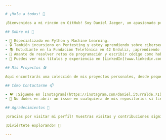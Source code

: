 ```yaml
---

# ¡Hola a todos! 👋

¡Bienvenidos a mi rincón en GitHub! Soy Daniel Jaeger, un apasionado programador autodidacta de 33 años con sede en Vitoria. 🌟 Es un placer tenerlos por aquí.

## Sobre mí 💼

- 🔬 Especializado en Python y Machine Learning.
- 🔒 También incursiono en Pentesting y estoy aprendiendo sobre ciberseguridad.
- 📚 Estudiante en la Fundación Telefónica en 42 Urduliz, ¡aprendiendo y creciendo cada día! 🚀
- 🎉 Amante de resolver retos de programación y escribir código como hobby.
- 🔗 Puedes ver mis títulos y experiencia en [LinkedIn](www.linkedin.com/in/daniel-iturralde-benito).

## Mis Proyectos 🛠️

Aquí encontrarás una colección de mis proyectos personales, desde pequeñas herramientas útiles hasta proyectos más ambiciosos de Machine Learning. ¡Espero que encuentres algo interesante!

## Cómo Contactarme 📫

- 🐦 ¡Sígueme en [Instagram](https://instagram.com/daniel.iturralde.71) para estar al tanto de mis últimas aventuras en el mundo del código!
- 💬 No dudes en abrir un issue en cualquiera de mis repositorios si tienes alguna pregunta o sugerencia.

## Agradecimientos 💖

¡Gracias por visitar mi perfil! Vuestras visitas y contribuciones significan mucho para mí. ¡Espero que disfrutes explorando mis proyectos tanto como yo disfruto creándolos!

¡Diviértete explorando! 🚀

---
```

